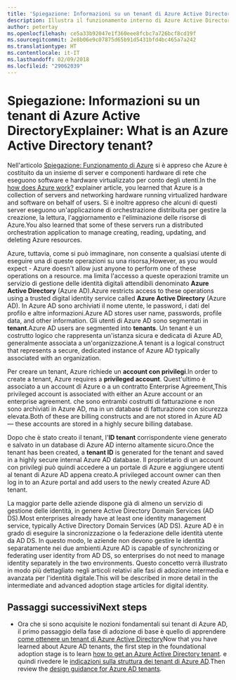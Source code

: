 ```yaml
---
title: 'Spiegazione: Informazioni su un tenant di Azure Active Directory'
description: Illustra il funzionamento interno di Azure Active Directory per fornire l'identità come servizio (IDaaS) in Azure
author: petertay
ms.openlocfilehash: ce5a33b92047e1f360eee8fcbc7a726bcf8cd19f
ms.sourcegitcommit: 2e8b06e9c07875d65b91d5431bfd4bc465a7a242
ms.translationtype: HT
ms.contentlocale: it-IT
ms.lasthandoff: 02/09/2018
ms.locfileid: "29062039"
---
```

# <a name="explainer-what-is-an-azure-active-directory-tenant"></a><span data-ttu-id="c7c2b-103">Spiegazione: Informazioni su un tenant di Azure Active Directory</span><span class="sxs-lookup"><span data-stu-id="c7c2b-103">Explainer: What is an Azure Active Directory tenant?</span></span>

<span data-ttu-id="c7c2b-104">Nell'articolo [Spiegazione: Funzionamento di Azure](azure-explainer.md) si è appreso che Azure è costituito da un insieme di server e componenti hardware di rete che eseguono software e hardware virtualizzato per conto degli utenti.</span><span class="sxs-lookup"><span data-stu-id="c7c2b-104">In the [how does Azure work?](azure-explainer.md) explainer article, you learned that Azure is a collection of servers and networking hardware running virtualized hardware and software on behalf of users.</span></span> <span data-ttu-id="c7c2b-105">Si è inoltre appreso che alcuni di questi server eseguono un'applicazione di orchestrazione distribuita per gestire la creazione, la lettura, l'aggiornamento e l'eliminazione delle risorse di Azure.</span><span class="sxs-lookup"><span data-stu-id="c7c2b-105">You also learned that some of these servers run a distributed orchestration application to manage creating, reading, updating, and deleting Azure resources.</span></span>

<span data-ttu-id="c7c2b-106">Azure, tuttavia, come si può immaginare, non consente a qualsiasi utente di eseguire una di queste operazioni su una risorsa,</span><span class="sxs-lookup"><span data-stu-id="c7c2b-106">However, as you would expect - Azure doesn't allow just anyone to perform one of these operations on a resource.</span></span> <span data-ttu-id="c7c2b-107">ma limita l'accesso a queste operazioni tramite un servizio di gestione delle identità digitali attendibili denominato **Azure Active Directory** (Azure AD).</span><span class="sxs-lookup"><span data-stu-id="c7c2b-107">Azure restricts access to these operations using a trusted digital identity service called **Azure Active Directory** (Azure AD).</span></span> <span data-ttu-id="c7c2b-108">In Azure AD sono archiviati il nome utente, le password, i dati del profilo e altre informazioni.</span><span class="sxs-lookup"><span data-stu-id="c7c2b-108">Azure AD stores user name, passwords, profile data, and other information.</span></span> <span data-ttu-id="c7c2b-109">Gli utenti di Azure AD sono segmentati in **tenant**.</span><span class="sxs-lookup"><span data-stu-id="c7c2b-109">Azure AD users are segmented into **tenants**.</span></span> <span data-ttu-id="c7c2b-110">Un tenant è un costrutto logico che rappresenta un'istanza sicura e dedicata di Azure AD, generalmente associata a un'organizzazione.</span><span class="sxs-lookup"><span data-stu-id="c7c2b-110">A tenant is a logical construct that represents a secure, dedicated instance of Azure AD typically associated with an organization.</span></span>

<span data-ttu-id="c7c2b-111">Per creare un tenant, Azure richiede un **account con privilegi**.</span><span class="sxs-lookup"><span data-stu-id="c7c2b-111">In order to create a tenant, Azure requires a **privileged account**.</span></span> <span data-ttu-id="c7c2b-112">Quest'ultimo è associato a un account di Azure o a un contratto Enterprise Agreement,</span><span class="sxs-lookup"><span data-stu-id="c7c2b-112">This privileged account is associated with either an Azure account or an enterprise agreement.</span></span> <span data-ttu-id="c7c2b-113">che sono entrambi costrutti di fatturazione e non sono archiviati in Azure AD, ma in un database di fatturazione con sicurezza elevata.</span><span class="sxs-lookup"><span data-stu-id="c7c2b-113">Both of these are billing constructs and are not stored in Azure AD &mdash; these accounts are stored in a highly secure billing database.</span></span> 

<span data-ttu-id="c7c2b-114">Dopo che è stato creato il tenant, l'**ID tenant** corrispondente viene generato e salvato in un database di Azure AD interno altamente sicuro.</span><span class="sxs-lookup"><span data-stu-id="c7c2b-114">Once the tenant has been created, a **tenant ID** is generated for the tenant and saved in a highly secure internal Azure AD database.</span></span> <span data-ttu-id="c7c2b-115">Il proprietario di un account con privilegi può quindi accedere a un portale di Azure e aggiungere utenti al tenant di Azure AD appena creato.</span><span class="sxs-lookup"><span data-stu-id="c7c2b-115">A privileged account owner can then log in to an Azure portal and add users to the newly created Azure AD tenant.</span></span> 

<span data-ttu-id="c7c2b-116">La maggior parte delle aziende dispone già di almeno un servizio di gestione delle identità, in genere Active Directory Domain Services (AD DS).</span><span class="sxs-lookup"><span data-stu-id="c7c2b-116">Most enterprises already have at least one identity management service, typically Active Directory Domain Services (AD DS).</span></span> <span data-ttu-id="c7c2b-117">Azure AD è in grado di eseguire la sincronizzazione o la federazione delle identità utente da AD DS. In questo modo, le aziende non devono gestire le identità separatamente nei due ambienti.</span><span class="sxs-lookup"><span data-stu-id="c7c2b-117">Azure AD is capable of synchronizing or federating user identity from AD DS, so enterprises do not need to manage identity separately in the two environments.</span></span> <span data-ttu-id="c7c2b-118">Questo concetto verrà illustrato in modo più dettagliato negli articoli relativi alle fasi di adozione intermedia e avanzata per l'identità digitale.</span><span class="sxs-lookup"><span data-stu-id="c7c2b-118">This will be described in more detail in the intermediate and advanced adoption stage articles for digital identity.</span></span>

## <a name="next-steps"></a><span data-ttu-id="c7c2b-119">Passaggi successivi</span><span class="sxs-lookup"><span data-stu-id="c7c2b-119">Next steps</span></span>

* <span data-ttu-id="c7c2b-120">Ora che si sono acquisite le nozioni fondamentali sui tenant di Azure AD, il primo passaggio della fase di adozione di base è quello di apprendere [come ottenere un tenant di Azure Active Directory][how-to-get-aad-tenant]</span><span class="sxs-lookup"><span data-stu-id="c7c2b-120">Now that you have learned about Azure AD tenants, the first step in the foundational adoption stage is to learn [how to get an Azure Active Directory tenant][how-to-get-aad-tenant].</span></span> <span data-ttu-id="c7c2b-121">e quindi rivedere le [indicazioni sulla struttura dei tenant di Azure AD](tenant.md).</span><span class="sxs-lookup"><span data-stu-id="c7c2b-121">Then review the [design guidance for Azure AD tenants](tenant.md).</span></span>

<!-- Links -->
[how-to-get-aad-tenant]: /azure/active-directory/develop/active-directory-howto-tenant?toc=/azure/architecture/cloud-adoption-guide/toc.json